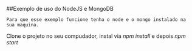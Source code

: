 ##Exemplo de uso do NodeJS e MongoDB
````
Para que esse exemplo funcione tenha o node e o mongo instalado na
sua maquina.
````
Clone o projeto no seu compudador, instal via _npm install_ e depois _npm start_
